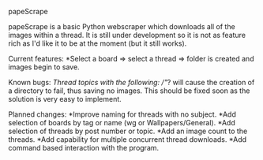 papeScrape

papeScrape is a basic Python webscraper which downloads all of the images within a thread. It is still under development so it is not as feature rich as I'd like it to be at the moment (but it still works).

Current features:
    *Select a board => select a thread => folder is created and images begin to save.

Known bugs:
    *Thread topics with the following: /"*? will cause the creation of a directory to fail, thus saving no images. This should be fixed soon as the solution is very easy to implement.

Planned changes:
    *Improve naming for threads with no subject.
    *Add selection of boards by tag or name (wg or Wallpapers/General).
    *Add selection of threads by post number or topic.
    *Add an image count to the threads.
    *Add capability for multiple concurrent thread downloads.
    *Add command based interaction with the program.
